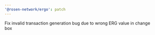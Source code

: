 ```yaml
---
'@rosen-network/ergo': patch
---
```


Fix invalid transaction generation bug due to wrong ERG value in change box
